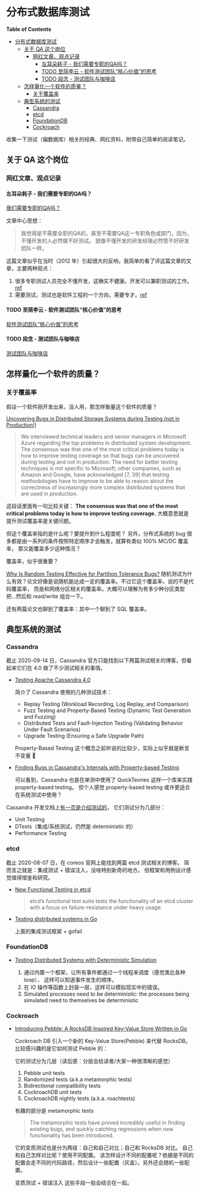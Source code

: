 # 分布式数据库测试

<!-- markdown-toc start - Don't edit this section. Run M-x markdown-toc-refresh-toc -->
**Table of Contents**

- [分布式数据库测试](#分布式数据库测试)
    - [关于 QA 这个岗位](#关于-qa-这个岗位)
        - [网红文章、观点记录](#网红文章观点记录)
            - [左耳朵耗子 - 我们需要专职的QA吗？](#左耳朵耗子---我们需要专职的qa吗)
            - [TODO 至简李云 - 软件测试团队“核心价值”的思考](#todo-至简李云---软件测试团队核心价值的思考)
            - [TODO 段念 - 测试团队与咖啡店](#todo-段念---测试团队与咖啡店)
    - [怎样量化一个软件的质量？](#怎样量化一个软件的质量)
        - [关于覆盖率](#关于覆盖率)
    - [典型系统的测试](#典型系统的测试)
        - [Cassandra](#cassandra)
        - [etcd](#etcd)
        - [FoundationDB](#foundationdb)
        - [Cockroach](#cockroach)

<!-- markdown-toc end -->

收集一下测试（偏数据库）相关的经典、网红资料，附带自己简单的阅读笔记。

## 关于 QA 这个岗位

### 网红文章、观点记录

#### 左耳朵耗子 - 我们需要专职的QA吗？
[我们需要专职的QA吗？](https://coolshell.cn/articles/6994.html)

文章中心思想：
> 我觉得是不需要全职的QA的，甚至不需要QA这一专职角色或部门，因为，不懂开发的人必然做不好测试。
就像不懂开发的研发经理必然管不好研发团队一样。

这篇文章似乎在当时（2012 年）引起很大的反响，我简单的看了评这篇文章的文章，主要两种观点：
1. 很多专职测试人员完全不懂开发，这确实不健康。开发可以兼职测试的工作。[ref](https://www.cnblogs.com/guanhe/archive/2012/04/12/response_to_do_we_need_qa.html)
2. 需要测试，测试也是软件工程的一个方向，需要专才。[ref](https://www.cnblogs.com/xinz/archive/2012/04/09/2439695.html)

#### TODO 至简李云 - 软件测试团队“核心价值”的思考
[软件测试团队“核心价值”的思考](https://blog.csdn.net/hzliyun/article/details/9773917)

#### TODO 段念 - 测试团队与咖啡店
[测试团队与咖啡店](https://www.infoq.cn/article/2013/07/testing-and-coffeeshop/)

## 怎样量化一个软件的质量？

### 关于覆盖率

假设一个软件刚开发出来，没人用，那怎样衡量这个软件的质量？

[Uncovering Bugs in Distributed Storage Systems during Testing (not in Production!)](https://www.microsoft.com/en-us/research/wp-content/uploads/2016/04/paper-1.pdf)
> We interviewed technical leaders and senior managers in Microsoft Azure regarding
the top problems in distributed system development. The consensus was that one of
the most critical problems today is how to improve testing coverage so that bugs
can be uncovered during testing and not in production. The need for better testing
techniques is not specific to Microsoft; other companies, such as Amazon and Google,
have acknowledged [7, 39] that testing methodologies have to improve to be able to
reason about the correctness of increasingly more complex distributed systems that
are used in production.

这段话里面有一句比较关键： **The consensus was that one of the most critical problems today is how to improve testing coverage.**
大概意思就是提升测试覆盖率是关键问题。

但这个覆盖率指的是什么呢？要提升到什么程度呢？
另外，分布式系统的 bug 很多都是由一系列的条件按照特定顺序才会触发，就算有类似 100% MC/DC 覆盖率，
那又能覆盖多少这种情况？

覆盖率，似乎很重要？

[Why Is Random Testing Effective for Partition Tolerance Bugs?](https://dl.acm.org/doi/abs/10.1145/3158134)
随机测试为什么有效？论文好像是说随机能达成一定的覆盖率。不过它这个覆盖率，说的不是代码覆盖率，
而是和网络分区相关的覆盖率。大概可以理解为有多少种分区类型把…然后和 read/write 组合一下。

还有两篇论文也聊到了覆盖率：其中一个聊到了 SQL 覆盖率。

## 典型系统的测试

### Cassandra

截止 2020-09-14 日，Cassandra 官方只能找到以下两篇测试相关的博客，但看起来它们在 4.0 做了不少测试相关的事情。

* [Testing Apache Cassandra 4.0](https://cassandra.apache.org/blog/2018/08/21/testing_apache_cassandra.html)

  简介了 Cassandra 使用的几种测试技术：

  * Replay Testing (Workload Recording, Log Replay, and Comparison)
  * Fuzz Testing and Property-Based Testing (Dynamic Test Generation and Fuzzing)
  * Distributed Tests and Fault-Injection Testing (Validating Behavior Under Fault Scenarios)
  * Upgrade Testing (Ensuring a Safe Upgrade Path)

  Property-Based Testing 这个概念之前听说的比较少，实际上似乎就是断言不变量 🤔

* [Finding Bugs in Cassandra's Internals with Property-based Testing](https://cassandra.apache.org/blog/2018/10/17/finding_bugs_with_property_based_testing.html)

  可以看到，Cassandra 也是在单测中使用了 QuickTeories 这样一个库来实践 property-based testing。
  但个人感觉 property-based testing 或许更适合在系统测试中使用？

Cassandra 开发文档上[有一页是介绍测试的](https://cassandra.apache.org/doc/latest/development/testing.html)，
它们测试分为几部分：

* Unit Testing
* DTests（集成/系统测试，仍然是 deterministic 的）
* Performance Testing


### etcd

截止 2020-08-07 日，在 coreos 官网上能找到两篇 etcd 测试相关的博客。
简而言之就是：集成测试 + 错误注入，没啥特别新奇的地方。
但框架和用例设计感觉值得借鉴和研究。

* [New Functional Testing in etcd](https://coreos.com/blog/new-functional-testing-in-etcd.html)

  > etcd’s functional test suite tests the functionality of an etcd cluster
  > with a focus on failure-resistance under heavy usage.

* [Testing distributed systems in Go](https://coreos.com/blog/testing-distributed-systems-in-go.html)

  上面的集成测试框架 + gofail


### FoundationDB

* [Testing Distributed Systems with Deterministic Simulation](http://alex-ii.github.io/notes/2018/04/29/distributed_systems_with_deterministic_simulation.html)

  1. 通过内置一个框架，让所有事件都通过一个线程来调度（感觉类比各种 loop），
     这样可以知道事件发生的顺序。
  2. 在 IO 操作等函数上封装一层，这样可以模拟现实中的错误。
  3. Simulated processes need to be deterministic: the processes
     being simulated need to themselves be deterministic


### Cockroach

* [Introducing Pebble: A RocksDB Inspired Key-Value Store Written in Go](https://www.cockroachlabs.com/blog/pebble-rocksdb-kv-store/)

  Cockroach DB 引入一个新的 Key-Value Store(Pebble) 来代替 RocksDB。比较感兴趣的是它如何测试 Pebble 的：

  它的测试分为几层（读后感：分层会给读者/大家一种很清晰的感觉）
  1. Pebble unit tests
  2. Randomized tests (a.k.a metamorphic tests)
  3. Bidirectional compatibility tests
  4. CockroachDB unit tests
  5. CockroachDB nightly tests (a.k.a. roachtests)

  有趣的部分是 metamorphic tests
  > The metamorphic tests have proved incredibly useful in finding existing bugs,
  > and quickly catching regressions when new functionality has been introduced.

  它的变质测试也是分为两级：自己和自己对比；自己和 RocksDB 对比。
  自己和自己怎样对比呢？使用不同配置。
  该怎样设计不同的配置呢？依据是不同的配置会走不同的代码路径，然后设计一些配置（灰盒）。另外还会随机一些配置。

  变质测试 + 错误注入 这些手段一般会结合在一起。
